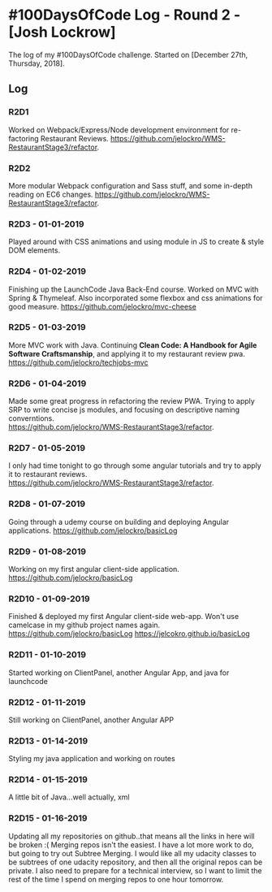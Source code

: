 
# #100DaysOfCode Log - Round 2 - [Josh Lockrow]

The log of my #100DaysOfCode challenge. Started on [December 27th, Thursday, 2018].

## Log

### R2D1 
Worked on Webpack/Express/Node development environment for re-factoring Restaurant Reviews. https://github.com/jelockro/WMS-RestaurantStage3/refactor. 

### R2D2
More modular Webpack configuration and Sass stuff, and some in-depth reading on EC6 changes.
https://github.com/jelockro/WMS-RestaurantStage3/refactor. 

### R2D3 - 01-01-2019
Played around with CSS animations and using module in JS to create & style DOM elements.

### R2D4 - 01-02-2019
Finishing up the LaunchCode Java Back-End course.  Worked on MVC with Spring & Thymeleaf.  Also incorporated some flexbox and css animations for good measure.
https://github.com/jelockro/mvc-cheese

### R2D5 - 01-03-2019
More MVC work with Java. Continuing __Clean Code: A Handbook for Agile Software Craftsmanship__, and applying it to my restaurant review pwa.
https://github.com/jelockro/techjobs-mvc

### R2D6 - 01-04-2019
Made some great progress in refactoring the review PWA.  Trying to apply SRP to write concise js modules, and focusing on descriptive naming converntions.  
https://github.com/jelockro/WMS-RestaurantStage3/refactor. 

### R2D7 - 01-05-2019
I only had time tonight to go through some angular tutorials and try to apply it to restaurant reviews.  
https://github.com/jelockro/WMS-RestaurantStage3/refactor. 

### R2D8 - 01-07-2019
Going through a udemy course on building and deploying Angular applications.
https://github.com/jelockro/basicLog

### R2D9 - 01-08-2019
Working on my first angular client-side application. 
https://github.com/jelockro/basicLog

### R2D10 - 01-09-2019
Finished & deployed my first Angular client-side web-app. Won't use camelcase in my github project names again.
https://github.com/jelockro/basicLog
https://jelcokro.github.io/basicLog

### R2D11 - 01-10-2019
Started working on ClientPanel, another Angular App, and java for launchcode

### R2D12 - 01-11-2019
Still working on ClientPanel, another Angular APP

### R2D13 - 01-14-2019
Styling my java application and working on routes

### R2D14 - 01-15-2019
A little bit of Java...well actually, xml

### R2D15 - 01-16-2019
Updating all my repositories on github..that means all the links in here will be broken :( Merging repos isn't the easiest.  I have a lot more work to do, but going to try out Subtree Merging. I would like all my udacity classes to be subtrees of one udacity repository, and then all the original repos can be private.  I also need to prepare for a technical interview, so I want to limit the rest of the time I spend on merging repos to one hour tomorrow.  

